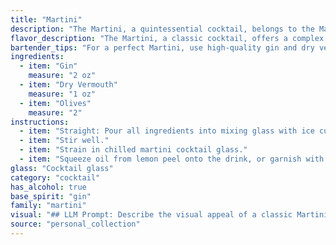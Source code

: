 ```yaml
---
title: "Martini"
description: "The Martini, a quintessential cocktail, belongs to the Martini family, characterized by its gin or vodka base and dry vermouth. Its origin is debated, but likely emerged in the late 19th century in New York or San Francisco, gaining popularity in the early 20th century. "
flavor_description: "The Martini, a classic cocktail, offers a complex taste profile. Gin's juniper and botanicals dominate, delivering a dry, herbal backbone. Dry vermouth adds a subtle sweetness and complexity, with hints of citrus and spice. The olive, often used as a garnish, contributes a briny, savory note. The overall effect is a crisp, refreshing, and sophisticated taste experience. "
bartender_tips: "For a perfect Martini, use high-quality gin and dry vermouth. Chill both ingredients thoroughly, but don't freeze them. The ratio of gin to vermouth is personal preference, but classic is 2:1. Stir with ice, don't shake, to prevent dilution. Strain into a chilled martini glass and garnish with an olive or lemon twist. Remember, a good Martini is all about balance and subtlety. "
ingredients:
  - item: "Gin"
    measure: "2 oz"
  - item: "Dry Vermouth"
    measure: "1 oz"
  - item: "Olives"
    measure: "2"
instructions:
  - item: "Straight: Pour all ingredients into mixing glass with ice cubes."
  - item: "Stir well."
  - item: "Strain in chilled martini cocktail glass."
  - item: "Squeeze oil from lemon peel onto the drink, or garnish with olive."
glass: "Cocktail glass"
category: "cocktail"
has_alcohol: true
base_spirit: "gin"
family: "martini"
visual: "## LLM Prompt: Describe the visual appeal of a classic Martini.**Context:**  Imagine a perfectly crafted Martini, made with high-quality gin and dry vermouth, served in a chilled martini glass. **Describe the following elements:*** **Glass:** What kind of glass is it? What is its shape and size?  How does the glass enhance the visual appeal?* **Liquid:** What is the color of the gin and vermouth mixture? Is it clear, slightly cloudy, or has a tinge of color?  How does the light interact with the liquid?* **Garnish:** Describe the olive.  What kind of olive is it? How is it presented? What is its size and color? * **Overall Impression:**  What is the overall visual appeal of the Martini?  Does it evoke elegance, simplicity, sophistication, or something else? **Remember:**  Focus on using descriptive language to convey the visual experience of this classic cocktail.  Use words that evoke senses of touch, sight, and even smell.  Don't forget to include details about the liquid's clarity, the glass's chill, and the olive's presence. "
source: "personal_collection"
---
```


